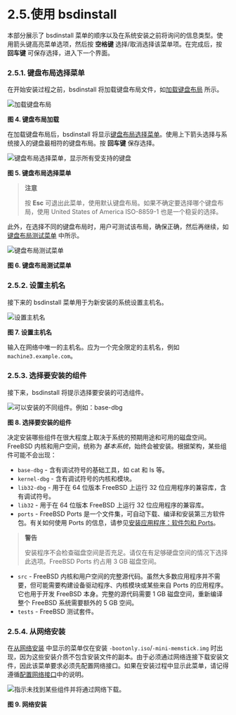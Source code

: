 # 2.5.使用 bsdinstall


本部分展示了 bsdinstall 菜单的顺序以及在系统安装之前将询问的信息类型。使用箭头键高亮菜单选项，然后按 **空格键** 选择/取消选择该菜单项。在完成后，按 **回车键** 可保存选择，进入下一个界面。

### 2.5.1. 键盘布局选择菜单

在开始安装过程之前，bsdinstall 将加载键盘布局文件，如[加载键盘布局](https://docs.freebsd.org/en/books/handbook/bsdinstall/#bsdinstall-keymap-loading) 所示。

![加载键盘布局](https://docs.freebsd.org/images/books/handbook/bsdinstall/bsdinstall-keymap-loading.png)

**图 4. 键盘布局加载**

在加载键盘布局后，bsdinstall 将显示[键盘布局选择菜单](https://docs.freebsd.org/en/books/handbook/bsdinstall/#bsdinstall-keymap-10)。使用上下箭头选择与系统接入的键盘最相符的键盘布局。按 **回车键** 保存选择。

![键盘布局选择菜单，显示所有受支持的键盘](https://docs.freebsd.org/images/books/handbook/bsdinstall/bsdinstall-keymap-10.png)

**图 5. 键盘布局选择菜单**

>**注意**
>
>按 **Esc** 可退出此菜单，使用默认键盘布局。如果不确定要选择哪个键盘布局，使用 United States of America ISO-8859-1 也是一个稳妥的选择。 

此外，在选择不同的键盘布局时，用户可测试该布局，确保正确，然后再继续，如 [键盘布局测试菜单](https://docs.freebsd.org/en/books/handbook/bsdinstall/#bsdinstall-keymap-testing) 中所示。

![键盘布局测试菜单](https://docs.freebsd.org/images/books/handbook/bsdinstall/bsdinstall-keymap-testing.png)

**图 6. 键盘布局测试菜单**

### 2.5.2. 设置主机名

接下来的 bsdinstall 菜单用于为新安装的系统设置主机名。

![设置主机名](https://docs.freebsd.org/images/books/handbook/bsdinstall/bsdinstall-config-hostname.png)

**图 7. 设置主机名**

输入在网络中唯一的主机名。应为一个完全限定的主机名，例如 `machine3.example.com`。

### 2.5.3. 选择要安装的组件

接下来，bsdinstall 将提示选择要安装的可选组件。

![可以安装的不同组件。例如：base-dbg](https://docs.freebsd.org/images/books/handbook/bsdinstall/bsdinstall-config-components.png)

**图 8. 选择要安装的组件**

决定安装哪些组件在很大程度上取决于系统的预期用途和可用的磁盘空间。FreeBSD 内核和用户空间，统称为 *基本系统*，始终会被安装。根据架构，某些组件可能不会出现：

* `base-dbg` - 含有调试符号的基础工具，如 cat 和 ls 等。
* `kernel-dbg` - 含有调试符号的内核和模块。
* `lib32-dbg` - 用于在 64 位版本 FreeBSD 上运行 32 位应用程序的兼容库，含有调试符号。
* `lib32` - 用于在 64 位版本 FreeBSD 上运行 32 位应用程序的兼容库。
* `ports` - FreeBSD Ports 是一个文件集，可自动下载、编译和安装第三方软件包。有关如何使用 Ports 的信息，请参见[安装应用程序：软件包和 Ports](https://docs.freebsd.org/en/books/handbook/ports/#ports)。

>**警告**
>
>安装程序不会检查磁盘空间是否充足。请仅在有足够硬盘空间的情况下选择此选项。FreeBSD Ports 约占用 3 GB 磁盘空间。

* `src` - FreeBSD 内核和用户空间的完整源代码。虽然大多数应用程序并不需要，但可能需要构建设备驱动程序、内核模块或某些来自 Ports 的应用程序。它也用于开发 FreeBSD 本身。完整的源代码需要 1 GB 磁盘空间，重新编译整个 FreeBSD 系统需要额外的 5 GB 空间。
* `tests` - FreeBSD 测试套件。

### 2.5.4. 从网络安装

在[从网络安装](https://docs.freebsd.org/en/books/handbook/bsdinstall/#bsdinstall-netinstall-notify) 中显示的菜单仅在安装 `-bootonly.iso`/`-mini-memstick.img` 时出现，因为这些安装介质不包含安装文件的副本。由于必须通过网络连接下载安装文件，因此该菜单要求必须先配置网络接口。如果在安装过程中显示此菜单，请记得遵循[配置网络接口](https://docs.freebsd.org/en/books/handbook/bsdinstall/#bsdinstall-config-network-dev)中的说明。

![指示未找到某些组件并将通过网络下载。](https://docs.freebsd.org/images/books/handbook/bsdinstall/bsdinstall-netinstall-files.png)

**图 9. 网络安装**
